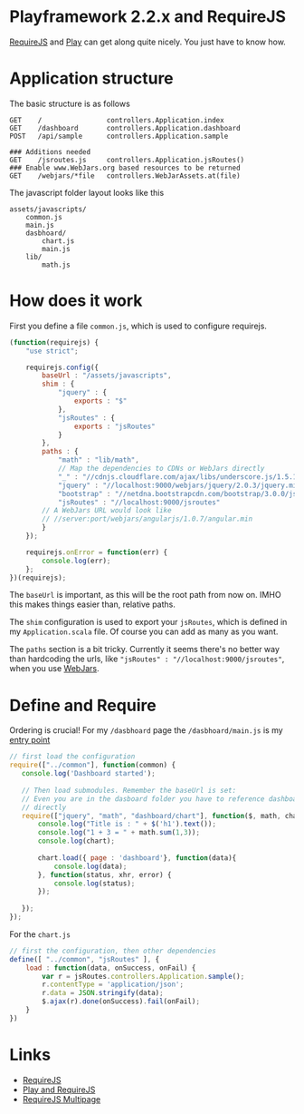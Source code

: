 # Playframework 2.2.x and RequireJS

[RequireJS](http://requirejs.org/docs/api.html) and [Play](http://www.playframework.com/) can
get along quite nicely. You just have to know how.

# Application structure

The basic structure is as follows

```
GET    /                controllers.Application.index
GET    /dashboard       controllers.Application.dashboard
POST   /api/sample      controllers.Application.sample

### Additions needed
GET    /jsroutes.js     controllers.Application.jsRoutes()
### Enable www.WebJars.org based resources to be returned
GET    /webjars/*file   controllers.WebJarAssets.at(file)

```

The javascript folder layout looks like this


```
assets/javascripts/
    common.js
    main.js
    dasbhoard/
        chart.js
        main.js
    lib/
        math.js

```

# How does it work

First you define a file `common.js`, which is used to configure
requirejs.

```javascript
(function(requirejs) {
    "use strict";

    requirejs.config({
        baseUrl : "/assets/javascripts",
        shim : {
            "jquery" : {
                exports : "$"
            },
            "jsRoutes" : {
                exports : "jsRoutes"
            }
        },
        paths : {
            "math" : "lib/math",
            // Map the dependencies to CDNs or WebJars directly
            "_" : "//cdnjs.cloudflare.com/ajax/libs/underscore.js/1.5.1/underscore-min",
            "jquery" : "//localhost:9000/webjars/jquery/2.0.3/jquery.min",
            "bootstrap" : "//netdna.bootstrapcdn.com/bootstrap/3.0.0/js/bootstrap.min",
            "jsRoutes" : "//localhost:9000/jsroutes"
        // A WebJars URL would look like
        // //server:port/webjars/angularjs/1.0.7/angular.min
        }
    });

    requirejs.onError = function(err) {
        console.log(err);
    };
})(requirejs);
```

The `baseUrl` is important, as this will be the root path from now on. IMHO
this makes things easier than, relative paths.

The `shim` configuration is used to export your `jsRoutes`, which is defined
in my `Application.scala` file. Of course you can add as many as you want.

The `paths` section is a bit tricky. Currently it seems there's no better
way than hardcoding the urls, like `"jsRoutes" : "//localhost:9000/jsroutes"`,
when you use [WebJars](webjars.org).


# Define and Require

Ordering is crucial! For my `/dasbhoard` page the `/dasbhoard/main.js` is my
[entry point](http://requirejs.org/docs/api.html#data-main)


```javascript
// first load the configuration
require(["../common"], function(common) {
   console.log('Dashboard started');
   
   // Then load submodules. Remember the baseUrl is set:
   // Even you are in the dasboard folder you have to reference dashboard/chart
   // directly
   require(["jquery", "math", "dashboard/chart"], function($, math, chart){
       console.log("Title is : " + $('h1').text());
       console.log("1 + 3 = " + math.sum(1,3));
       console.log(chart);
       
       chart.load({ page : 'dashboard'}, function(data){
           console.log(data);
       }, function(status, xhr, error) {
           console.log(status);
       });
       
   });
});
```

For the `chart.js` 

```javascript
// first the configuration, then other dependencies
define([ "../common", "jsRoutes" ], {
    load : function(data, onSuccess, onFail) {
        var r = jsRoutes.controllers.Application.sample();
        r.contentType = 'application/json';
        r.data = JSON.stringify(data);
        $.ajax(r).done(onSuccess).fail(onFail);
    }
})
```

# Links

* [RequireJS](http://requirejs.org/docs/api.html)
* [Play and RequireJS](http://www.playframework.com/documentation/2.2.x/RequireJS-support)
* [RequireJS Multipage](https://github.com/requirejs/example-multipage)
